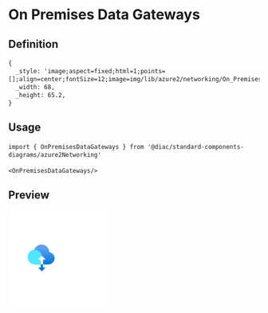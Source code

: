 # On Premises Data Gateways

## Definition

```
{
  _style: 'image;aspect=fixed;html=1;points=[];align=center;fontSize=12;image=img/lib/azure2/networking/On_Premises_Data_Gateways.svg;strokeColor=none;',
  _width: 68,
  _height: 65.2,
}
```

## Usage

```
import { OnPremisesDataGateways } from '@diac/standard-components-diagrams/azure2Networking'

<OnPremisesDataGateways/>
```

## Preview

<img src="./on-premises-data-gateways.png" width="200"/>
